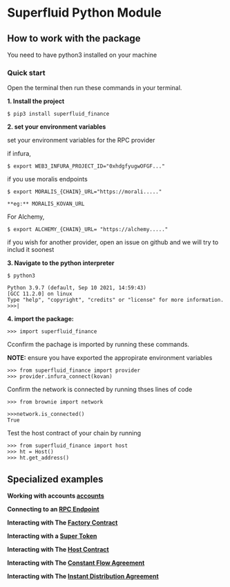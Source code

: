 # Superfluid Python Module

## How to work with the package
You need to have python3 installed on your machine

### Quick start
Open the terminal then run these commands in your terminal.

**1. Install the project**
```
$ pip3 install superfluid_finance
```
**2. set your environment variables**

set your environment variables for the RPC provider

if infura,
```
$ export WEB3_INFURA_PROJECT_ID="0xhdgfyugwOFGF..."
```
if you use moralis endpoints

```
$ export MORALIS_{CHAIN}_URL="https://morali....."
```
`**eg:** MORALIS_KOVAN_URL`

For Alchemy,
```
$ export ALCHEMY_{CHAIN}_URL= "https://alchemy....."
```

if you wish for another provider, open an issue on github and we will try to includ it soonest

**3. Navigate to the python interpreter**
```
$ python3
```
```
Python 3.9.7 (default, Sep 10 2021, 14:59:43) 
[GCC 11.2.0] on linux
Type "help", "copyright", "credits" or "license" for more information.
>>>|
```
**4. import the package:**
```
>>> import superfluid_finance
```

Cconfirm the pachage is imported by running these commands.

**NOTE:** ensure you have exported the appropirate environment variables
```
>>> from superfluid_finance import provider
>>> provider.infura_connect(kovan)
```

Confirm the network is connected by running thses lines of code

```
>>> from brownie import network
```
```
>>>network.is_connected()
True
```

Test the host contract of your chain by running

```
>>> from superfluid_finance import host
>>> ht = Host()
>>> ht.get_address()
```

## Specialized examples

**Working with accounts [accounts](/ACOUNT.md)**

**Connecting to an [RPC Endpoint](/PROVIDE.md)**

**Interacting with The [Factory Contract](/FACTORY.md)**

**Interacting with a [Super Token](/SUPERTOKEN.md)**

**Interacting with The [Host Contract](/HOST.md)**

**Interacting with The [Constant Flow Agreement](/CFA.md)**

**Interacting with The [Instant Distribution Agreement](/IDA.md)**
